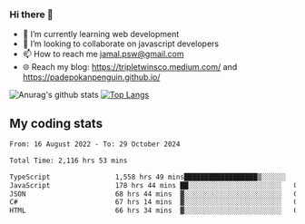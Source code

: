 ### Hi there 👋

<!--
**padepokanpenguin/padepokanpenguin** is a ✨ _special_ ✨ repository because its `README.md` (this file) appears on your GitHub profile.
-->

- 🌱 I’m currently learning  web development
- 👯 I’m looking to collaborate on javascript developers
- 📫 How to reach me jamal.psw@gmail.com
- 🌐 Reach my blog:
   https://tripletwinsco.medium.com/ and
   https://padepokanpenguin.github.io/

![Anurag's github stats](https://github-readme-stats.vercel.app/api?username=padepokanpenguin&count_private=true&disable_animations=false&show_icons=true&theme=default)
[![Top Langs](https://github-readme-stats.vercel.app/api/top-langs/?username=padepokanpenguin&theme=default&layout=compact)](https://github.com/padepokanpenguin)

## My coding stats

<!--START_SECTION:waka-->

```txt
From: 16 August 2022 - To: 29 October 2024

Total Time: 2,116 hrs 53 mins

TypeScript                1,558 hrs 49 mins██████████████████▒░░░░░░   73.64 %
JavaScript                178 hrs 44 mins ██░░░░░░░░░░░░░░░░░░░░░░░   08.44 %
JSON                      68 hrs 44 mins  ▓░░░░░░░░░░░░░░░░░░░░░░░░   03.25 %
C#                        67 hrs 14 mins  ▓░░░░░░░░░░░░░░░░░░░░░░░░   03.18 %
HTML                      66 hrs 34 mins  ▓░░░░░░░░░░░░░░░░░░░░░░░░   03.14 %
```

<!--END_SECTION:waka-->



